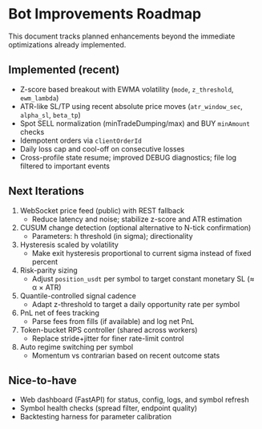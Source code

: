# Bot Improvements Roadmap

This document tracks planned enhancements beyond the immediate optimizations already implemented.

## Implemented (recent)
- Z-score based breakout with EWMA volatility (`mode`, `z_threshold`, `ewm_lambda`)
- ATR-like SL/TP using recent absolute price moves (`atr_window_sec`, `alpha_sl`, `beta_tp`)
- Spot SELL normalization (minTradeDumping/max) and BUY `minAmount` checks
- Idempotent orders via `clientOrderId`
- Daily loss cap and cool-off on consecutive losses
- Cross-profile state resume; improved DEBUG diagnostics; file log filtered to important events

## Next Iterations
1. WebSocket price feed (public) with REST fallback
   - Reduce latency and noise; stabilize z-score and ATR estimation
2. CUSUM change detection (optional alternative to N-tick confirmation)
   - Parameters: h threshold (in sigma); directionality
3. Hysteresis scaled by volatility
   - Make exit hysteresis proportional to current sigma instead of fixed percent
4. Risk-parity sizing
   - Adjust `position_usdt` per symbol to target constant monetary SL (≈ α × ATR)
5. Quantile-controlled signal cadence
   - Adapt z-threshold to target a daily opportunity rate per symbol
6. PnL net of fees tracking
   - Parse fees from fills (if available) and log net PnL
7. Token-bucket RPS controller (shared across workers)
   - Replace stride+jitter for finer rate-limit control
8. Auto regime switching per symbol
   - Momentum vs contrarian based on recent outcome stats

## Nice-to-have
- Web dashboard (FastAPI) for status, config, logs, and symbol refresh
- Symbol health checks (spread filter, endpoint quality)
- Backtesting harness for parameter calibration


